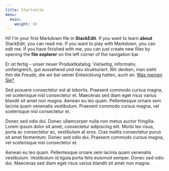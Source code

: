 ```yaml
---
title: Startseite
menu:
  main:
    weight: 10
---
```


Hi! I'm your first Markdown file in **StackEdit**. If you want to learn **about** StackEdit, you can read me. If you want to play with Markdown, you can edit me. If you have finished with me, you can just create new files by opening the **file explorer** on the left corner of the navigation bar.

Er ist fertig – unser neuer Produktkatalog. Vielseitig, informativ, umfangreich, gut aussehend und neu strukturiert. Wir denken, man sieht ihm die Freude, die wir bei seiner Entwicklung hatten, auch an. [Was meinen Sie?](#)

Sed posuere consectetur est at lobortis. Praesent commodo cursus magna, vel scelerisque nisl consectetur et. Maecenas sed diam eget risus varius blandit sit amet non magna. Aenean eu leo quam. Pellentesque ornare sem lacinia quam venenatis vestibulum. Praesent commodo cursus magna, vel scelerisque nisl consectetur et.

Donec sed odio dui. Donec ullamcorper nulla non metus auctor fringilla. Lorem ipsum dolor sit amet, consectetur adipiscing elit. Morbi leo risus, porta ac consectetur ac, vestibulum at eros. Cras mattis consectetur purus sit amet fermentum. Donec sed odio dui. Praesent commodo cursus magna, vel scelerisque nisl consectetur et.

Aenean eu leo quam. Pellentesque ornare sem lacinia quam venenatis vestibulum. Vestibulum id ligula porta felis euismod semper. Donec sed odio dui. Maecenas sed diam eget risus varius blandit sit amet non magna.

